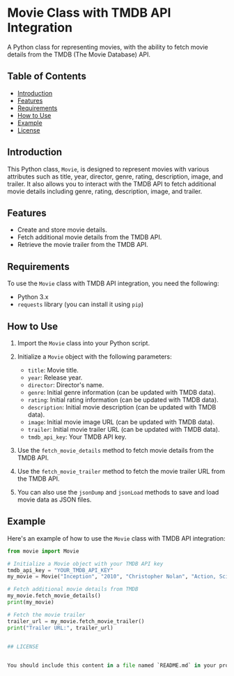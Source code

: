 # Movie Class with TMDB API Integration

A Python class for representing movies, with the ability to fetch movie details from the TMDB (The Movie Database) API.

## Table of Contents

- [Introduction](#introduction)
- [Features](#features)
- [Requirements](#requirements)
- [How to Use](#how-to-use)
- [Example](#example)
- [License](#license)

## Introduction

This Python class, `Movie`, is designed to represent movies with various attributes such as title, year, director, genre, rating, description, image, and trailer. It also allows you to interact with the TMDB API to fetch additional movie details including genre, rating, description, image, and trailer.

## Features

- Create and store movie details.
- Fetch additional movie details from the TMDB API.
- Retrieve the movie trailer from the TMDB API.

## Requirements

To use the `Movie` class with TMDB API integration, you need the following:

- Python 3.x
- `requests` library (you can install it using `pip`)

## How to Use

1. Import the `Movie` class into your Python script.

2. Initialize a `Movie` object with the following parameters:
   - `title`: Movie title.
   - `year`: Release year.
   - `director`: Director's name.
   - `genre`: Initial genre information (can be updated with TMDB data).
   - `rating`: Initial rating information (can be updated with TMDB data).
   - `description`: Initial movie description (can be updated with TMDB data).
   - `image`: Initial movie image URL (can be updated with TMDB data).
   - `trailer`: Initial movie trailer URL (can be updated with TMDB data).
   - `tmdb_api_key`: Your TMDB API key.

3. Use the `fetch_movie_details` method to fetch movie details from the TMDB API.

4. Use the `fetch_movie_trailer` method to fetch the movie trailer URL from the TMDB API.

5. You can also use the `jsonDump` and `jsonLoad` methods to save and load movie data as JSON files.

## Example

Here's an example of how to use the `Movie` class with TMDB API integration:

```python
from movie import Movie

# Initialize a Movie object with your TMDB API key
tmdb_api_key = "YOUR_TMDB_API_KEY"
my_movie = Movie("Inception", "2010", "Christopher Nolan", "Action, Sci-Fi", 0.0, "A dream within a dream...", "", "", tmdb_api_key)

# Fetch additional movie details from TMDB
my_movie.fetch_movie_details()
print(my_movie)

# Fetch the movie trailer
trailer_url = my_movie.fetch_movie_trailer()
print("Trailer URL:", trailer_url)


## LICENSE

   
You should include this content in a file named `README.md` in your project's root directory, and it will be displayed as the project's documentation on platforms like GitHub.
